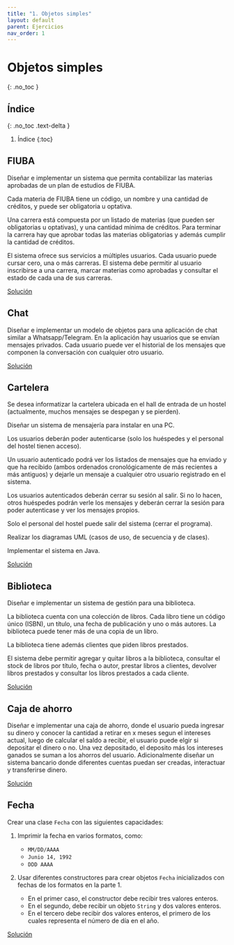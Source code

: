 ```yaml
---
title: "1. Objetos simples"
layout: default
parent: Ejercicios
nav_order: 1
---
```


# Objetos simples
{: .no_toc }

## Índice
{: .no_toc .text-delta }

1. Índice
{:toc}

## FIUBA

Diseñar e implementar un sistema que permita contabilizar las materias
aprobadas de un plan de estudios de FIUBA.

Cada materia de FIUBA tiene un código, un nombre y una cantidad de créditos, y
puede ser obligatoria u optativa.

Una carrera está compuesta por un listado de materias (que pueden ser
obligatorias u optativas), y una cantidad mínima de créditos. Para terminar la
carrera hay que aprobar todas las materias obligatorias y además cumplir la
cantidad de créditos.

El sistema ofrece sus servicios a múltiples usuarios. Cada usuario puede cursar
cero, una o más carreras. El sistema debe permitir al usuario inscribirse a una
carrera, marcar materias como aprobadas y consultar el estado de cada una de
sus carreras.

[Solución](https://github.com/algoritmos3ce/Ejercicios/tree/main/src/main/java/ObjetosSimples/FIUBA/Solucion)

## Chat

Diseñar e implementar un modelo de objetos para una aplicación de chat similar
a Whatsapp/Telegram. En la aplicación hay usuarios que se envían mensajes
privados. Cada usuario puede ver el historial de los mensajes que componen la
conversación con cualquier otro usuario.

[Solución](https://github.com/algoritmos3ce/Ejercicios/tree/main/src/main/java/ObjetosSimples/Chat/Solucion)

## Cartelera

Se desea informatizar la cartelera ubicada en el hall de entrada de un hostel
(actualmente, muchos mensajes se despegan y se pierden).

Diseñar un sistema de mensajería para instalar en una PC.

Los usuarios deberán poder autenticarse (solo los huéspedes y el personal del
hostel tienen acceso).

Un usuario autenticado podrá ver los listados de mensajes que ha enviado y que
ha recibido (ambos ordenados cronológicamente de más recientes a más antiguos)
y dejarle un mensaje a cualquier otro usuario registrado en el sistema.

Los usuarios autenticados deberán cerrar su sesión al salir. Si no lo hacen,
otros huéspedes podrán verle los mensajes y deberán cerrar la sesión para poder
autenticase y ver los mensajes propios.

Solo el personal del hostel puede salir del sistema (cerrar el programa).

Realizar los diagramas UML (casos de uso, de secuencia y de clases).

Implementar el sistema en Java.

[Solución](https://github.com/algoritmos3ce/Ejercicios/tree/main/src/main/java/ObjetosSimples/Cartelera/Solucion)

## Biblioteca

Diseñar e implementar un sistema de gestión para una biblioteca.

La biblioteca cuenta con una colección de libros. Cada libro tiene un código
único (ISBN), un título, una fecha de publicación y uno o más autores. La
biblioteca puede tener más de una copia de un libro.

La biblioteca tiene además clientes que piden libros prestados.

El sistema debe permitir agregar y quitar libros a la biblioteca, consultar el
stock de libros por título, fecha o autor, prestar libros a clientes, devolver
libros prestados y consultar los libros prestados a cada cliente.

[Solución](https://github.com/algoritmos3ce/Ejercicios/tree/main/src/main/java/ObjetosSimples/Biblioteca/Solucion)

## Caja de ahorro

Diseñar e implementar una caja de ahorro, donde el usuario pueda ingresar su
dinero y conocer la cantidad a retirar en x meses segun el intereses actual,
luego de calcular el saldo a recibir, el usuario puede elgir si depositar el
dinero o no. Una vez depositado, el deposito más los intereses ganados se suman
a los ahorros del usuario. Adicionalmente diseñar un sistema bancario donde
diferentes cuentas puedan ser creadas, interactuar y transferirse dinero.

[Solución](https://github.com/algoritmos3ce/Ejercicios/tree/main/src/main/java/ObjetosSimples/Cuenta/Solucion)

## Fecha

Crear una clase `Fecha` con las siguientes capacidades:

1. Imprimir la fecha en varios formatos, como:

   * `MM/DD/AAAA`
   * `Junio 14, 1992`
   * `DDD AAAA`

2. Usar diferentes constructores para crear objetos `Fecha` inicializados con
fechas de los formatos en la parte 1.
   * En el primer caso, el constructor debe recibir tres valores enteros.
   * En el segundo, debe recibir un objeto `String` y dos valores enteros.
   * En el tercero debe recibir dos valores enteros, el primero de los cuales
     representa el número de día en el año.

[Solución](https://github.com/algoritmos3ce/Ejercicios/tree/main/src/main/java/ObjetosSimples/Fecha/Solucion)
